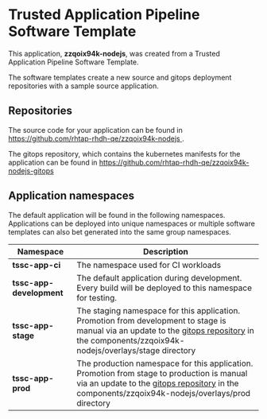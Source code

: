 # Trusted Application Pipeline Software Template

This application, **zzqoix94k-nodejs**, was created from a Trusted Application Pipeline Software Template.

The software templates create a new source and gitops deployment repositories with a sample source application. 

## Repositories

The source code for your application can be found in [https://github.com/rhtap-rhdh-qe/zzqoix94k-nodejs ](https://github.com/rhtap-rhdh-qe/zzqoix94k-nodejs ).
 
The gitops repository, which contains the kubernetes manifests for the application can be found in 
[https://github.com/rhtap-rhdh-qe/zzqoix94k-nodejs-gitops ](https://github.com/rhtap-rhdh-qe/zzqoix94k-nodejs-gitops ) 

## Application namespaces 

The default application will be found in the following namespaces. Applications can be deployed into unique namespaces or multiple software templates can also bet generated into the same group namespaces.  

|  Namespace   |  Description   |  
| -------- | -------- |
| **tssc-app-ci** | The namespace used for CI workloads |
| **tssc-app-development** | The default application during development. Every build will be deployed to this namespace for testing. |
| **tssc-app-stage** | The staging namespace for this application. Promotion from development to stage is manual via an update to the [gitops repository](https://github.com/rhtap-rhdh-qe/zzqoix94k-nodejs-gitops ) in the components/zzqoix94k-nodejs/overlays/stage directory |
| **tssc-app-prod** | The production namespace for this application. Promotion from stage to production is manual via an update to the [gitops repository](https://github.com/rhtap-rhdh-qe/zzqoix94k-nodejs-gitops ) in the components/zzqoix94k-nodejs/overlays/prod directory |